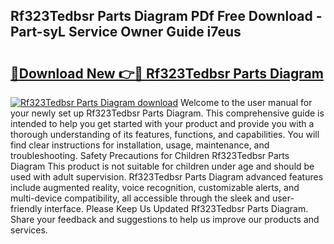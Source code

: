 ## Rf323Tedbsr Parts Diagram PDf Free Download - Part-syL Service Owner Guide i7eus

# <h2><a href="http://dfr6trx.blite.top/?on=Rf323Tedbsr+Parts+Diagram">🔗Download New 👉🔴 Rf323Tedbsr Parts Diagram</a></h2>

[![Rf323Tedbsr Parts Diagram download](https://i.imgur.com/lujVjoI.png)](http://dfr6trx.blite.top/?on=Rf323Tedbsr+Parts+Diagram)
Welcome to the user manual for your newly set up Rf323Tedbsr Parts Diagram. This comprehensive guide is intended to help you get started with your product and provide you with a thorough understanding of its features, functions, and capabilities. You will find clear instructions for installation, usage, maintenance, and troubleshooting. Safety Precautions for Children Rf323Tedbsr Parts Diagram This product is not suitable for children under age and should be used with adult supervision. Rf323Tedbsr Parts Diagram advanced features include augmented reality, voice recognition, customizable alerts, and multi-device compatibility, all accessible through the sleek and user-friendly interface. Please Keep Us Updated Rf323Tedbsr Parts Diagram. Share your feedback and suggestions to help us improve our products and services.
